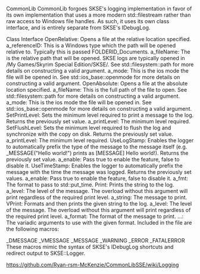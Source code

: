 CommonLib
CommonLib forgoes SKSE's logging implementation in favor of its own implementation that uses a more modern std::filestream rather than raw access to Windows file handles. As such, it uses its own class interface, and is entirely separate from SKSE's IDebugLog.

Class Interface
OpenRelative: Opens a file at the relative location specified.
a_referenceID: This is a Windows type which the path will be opened relative to. Typically this is passed FOLDERID_Documents.
a_fileName: The is the relative path that will be opened. SKSE logs are typically opened in /My Games/Skyrim Special Edition/SKSE/. See std::filesystem::path for more details on constructing a valid argument.
a_mode: This is the ios mode the file will be opened in. See std::ios_base::openmode for more details on constructing a valid argument.
OpenAbsolute: Opens a file at the absolute location specified.
a_fileName: This is the full path of the file to open. See std::filesystem::path for more details on constructing a valid argument.
a_mode: This is the ios mode the file will be opened in. See std::ios_base::openmode for more details on constructing a valid argument.
SetPrintLevel: Sets the minimum level required to print a message to the log. Returns the previously set value.
a_printLevel: The minimum level required.
SetFlushLevel: Sets the minimum level required to flush the log and synchronize with the copy on disk. Returns the previously set value.
a_printLevel: The minimum level required.
UseLogStamp: Enables the logger to automatically prefix the type of the message to the message itself (e.g. _MESSAGE("Hello world!") prints as [MESSAGE] Hello world!). Returns the previously set value.
a_enable: Pass true to enable the feature, false to disable it.
UseTimeStamp: Enables the logger to automatically prefix the message with the time the message was logged. Returns the previously set values.
a_enable: Pass true to enable the feature, false to disable it.
a_fmt: The format to pass to std::put_time.
Print: Prints the string to the log.
a_level: The level of the message. The overload without this argument will print regardless of the required print level.
a_string: The message to print.
VPrint: Formats and then prints the given string to the log.
a_level: The level of the message. The overload without this argument will print regardless of the required print level.
a_format: The format of the message to print.
...: The variadic arguments to use with the given format.
Included in the file are the following macros:

_DMESSAGE
_VMESSAGE
_MESSAGE
_WARNING
_ERROR
_FATALERROR
These macros mimic the syntax of SKSE's IDebugLog shortcuts and redirect output to SKSE::Logger.


https://github.com/Ryan-rsm-McKenzie/CommonLibSSE/wiki/Logging